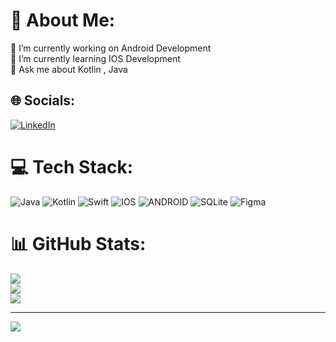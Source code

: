 # 💫 About Me:
🔭 I’m currently working on Android Development<br>🌱 I’m currently learning IOS Development<br>💬 Ask me about Kotlin , Java<br>


## 🌐 Socials:
[![LinkedIn](https://img.shields.io/badge/LinkedIn-%230077B5.svg?logo=linkedin&logoColor=white)](https://www.linkedin.com/in/cagridoseyen/) 

# 💻 Tech Stack:
![Java](https://img.shields.io/badge/java-%23ED8B00.svg?style=flat&logo=java&logoColor=white) ![Kotlin](https://img.shields.io/badge/kotlin-%230095D5.svg?style=flat&logo=kotlin&logoColor=white) ![Swift](https://img.shields.io/badge/swift-F54A2A?style=flat&logo=swift&logoColor=white) ![IOS](https://img.shields.io/badge/IOS-%2320232a.svg?style=flat&logo=apple&logoColor=white) ![ANDROID](https://img.shields.io/badge/android-%2320232a.svg?style=flat&logo=android&logoColor=%a4c639) ![SQLite](https://img.shields.io/badge/sqlite-%2307405e.svg?style=flat&logo=sqlite&logoColor=white) 	![Figma](https://img.shields.io/badge/figma-%23F24E1E.svg?style=flat&logo=figma&logoColor=white)
# 📊 GitHub Stats:
![](https://github-readme-stats.vercel.app/api?username=doseyenc&theme=dark&hide_border=true&include_all_commits=false&count_private=false)<br/>
![](https://github-readme-streak-stats.herokuapp.com/?user=doseyenc&theme=dark&hide_border=true)<br/>
![](https://github-readme-stats.vercel.app/api/top-langs/?username=doseyenc&theme=dark&hide_border=true&include_all_commits=false&count_private=false&layout=compact)

---
[![](https://visitcount.itsvg.in/api?id=doseyenc&icon=0&color=0)](https://visitcount.itsvg.in)

<!-- Proudly created with GPRM ( https://gprm.itsvg.in ) -->
